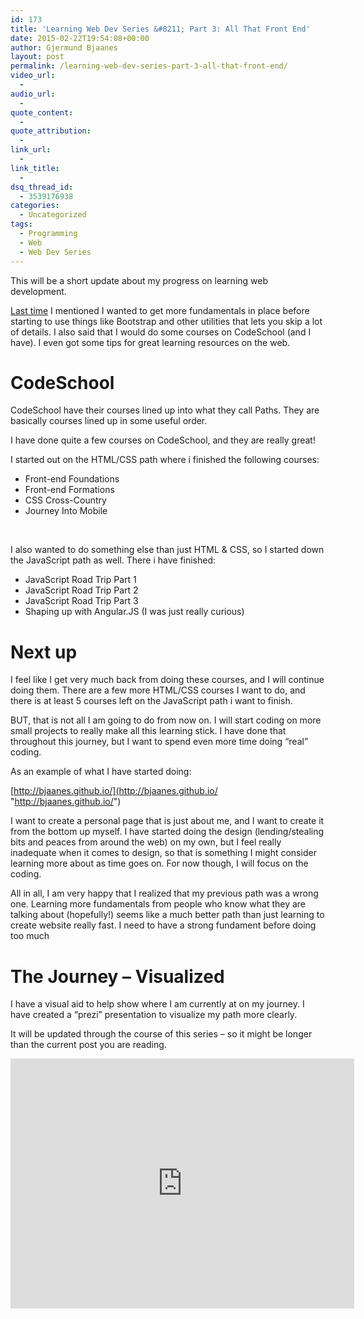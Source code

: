 ```yaml
---
id: 173
title: 'Learning Web Dev Series &#8211; Part 3: All That Front End'
date: 2015-02-22T19:54:08+00:00
author: Gjermund Bjaanes
layout: post
permalink: /learning-web-dev-series-part-3-all-that-front-end/
video_url:
  - 
audio_url:
  - 
quote_content:
  - 
quote_attribution:
  - 
link_url:
  - 
link_title:
  - 
dsq_thread_id:
  - 3539176938
categories:
  - Uncategorized
tags:
  - Programming
  - Web
  - Web Dev Series
---
```

This will be a short update about my progress on learning web development.

<!--more-->
[Last time](http://gjermundbjaanes.com/learning-web-dev-series-part-2-wrong-turn/ "Learning Web Dev Series – Part 2: Wrong turn") I mentioned I wanted to get more fundamentals in place before starting to use things like Bootstrap and other utilities that lets you skip a lot of details. I also said that I would do some courses on CodeSchool (and I have). I even got some tips for great learning resources on the web.

# CodeSchool

CodeSchool have their courses lined up into what they call Paths. They are basically courses lined up in some useful order.

I have done quite a few courses on CodeSchool, and they are really great!
  
I started out on the HTML/CSS path where i finished the following courses:

  * Front-end Foundations
  * Front-end Formations
  * CSS Cross-Country
  * Journey Into Mobile

&nbsp;

I also wanted to do something else than just HTML & CSS, so I started down the JavaScript path as well. There i have finished:

  * JavaScript Road Trip Part 1
  * JavaScript Road Trip Part 2
  * JavaScript Road Trip Part 3
  * Shaping up with Angular.JS (I was just really curious)

# Next up

I feel like I get very much back from doing these courses, and I will continue doing them. There are a few more HTML/CSS courses I want to do, and there is at least 5 courses left on the JavaScript path i want to finish.

BUT, that is not all I am going to do from now on. I will start coding on more small projects to really make all this learning stick. I have done that throughout this journey, but I want to spend even more time doing “real” coding.

As an example of what I have started doing:
  
[http://bjaanes.github.io/](http://bjaanes.github.io/ "http://bjaanes.github.io/")

I want to create a personal page that is just about me, and I want to create it from the bottom up myself. I have started doing the design (lending/stealing bits and peaces from around the web) on my own, but I feel really inadequate when it comes to design, so that is something I might consider learning more about as time goes on. For now though, I will focus on the coding.

All in all, I am very happy that I realized that my previous path was a wrong one. Learning more fundamentals from people who know what they are talking about (hopefully!) seems like a much better path than just learning to create website really fast. I need to have a strong fundament before doing too much

# The Journey – Visualized

I have a visual aid to help show where I am currently at on my journey. 
I have created a “prezi” presentation to visualize my path more clearly.

It will be updated through the course of this series – so it might be longer than the current post you are reading.

<iframe id="iframe_container" frameborder="0" webkitallowfullscreen="" mozallowfullscreen="" allowfullscreen="" width="550" height="400" src="https://prezi.com/embed/qw_th0tunlig/?bgcolor=ffffff&amp;lock_to_path=0&amp;autoplay=0&amp;autohide_ctrls=0&amp;landing_data=bHVZZmNaNDBIWnNjdEVENDRhZDFNZGNIUE43MHdLNWpsdFJLb2ZHanI5Z1dXQ2NrZmxzTUkzQzVuY0VHOE5pYlNBPT0&amp;landing_sign=eWrNGYWglpDcwskHxWzK7F5OXloZNbJvu1vURiFuHqk"></iframe>
